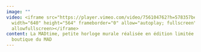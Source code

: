 ```yaml
---
image: ""
video: <iframe src="https://player.vimeo.com/video/756104762?h=578357beb6"
  width="640" height="564" frameborder="0" allow="autoplay; fullscreen"
  allowfullscreen></iframe>
content: La MADtime, petite horloge murale réalisée en édition limitée pour la
  boutique du MAD
---
```

